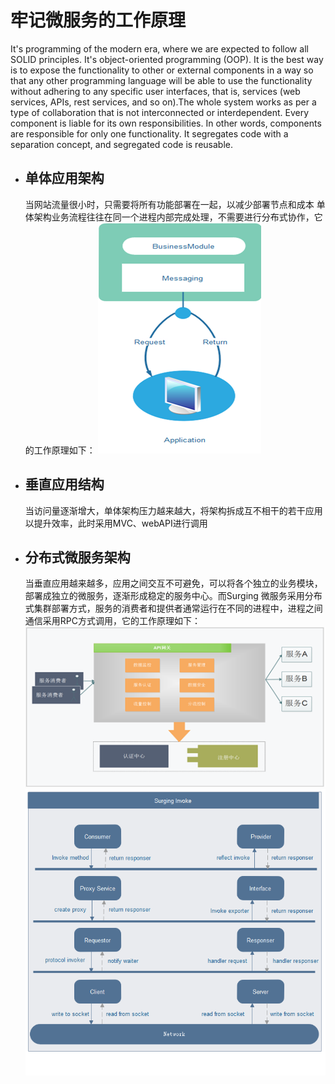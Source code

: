# 牢记微服务的工作原理
It's programming of the modern era, where we are expected to follow all SOLID principles. It's object-oriented programming (OOP). It is the best way is to expose the functionality to other or external components in a way so that any other programming language will be able to use the functionality without adhering to any specific user interfaces, that is, services (web services, APIs, rest services, and so on).The whole system works as per a type of collaboration that is not interconnected or interdependent. Every component is liable for its own responsibilities. In other words, components are responsible for only one functionality. It segregates code with a separation concept, and segregated code is reusable.

+ ## 单体应用架构
    当网站流量很小时，只需要将所有功能部署在一起，以减少部署节点和成本
    单体架构业务流程往往在同一个进程内部完成处理，不需要进行分布式协作，它的工作原理如下：
    ![单体应用结构图](../Images/1.4_1.png)

+ ## 垂直应用结构
    当访问量逐渐增大，单体架构压力越来越大，将架构拆成互不相干的若干应用以提升效率，此时采用MVC、webAPI进行调用
+ ## 分布式微服务架构
    当垂直应用越来越多，应用之间交互不可避免，可以将各个独立的业务模块，部署成独立的微服务，逐渐形成稳定的服务中心。而Surging 微服务采用分布式集群部署方式，服务的消费者和提供者通常运行在不同的进程中，进程之间通信采用RPC方式调用，它的工作原理如下：
    ![分布式微服务架构图_1](../Images/1.4_2.png)
    ![分布式微服务架构图_2](../Images/1.4_3.png)